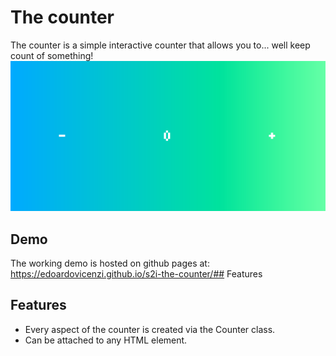 # The counter

The counter is a simple interactive counter that allows you to... well keep count of something!
![App Screenshot](/img/counter-default.png)
## Demo

The working demo is hosted on github pages at: https://edoardovicenzi.github.io/s2i-the-counter/## Features

## Features
- Every aspect of the counter is created via the Counter class.
- Can be attached to any HTML element.
